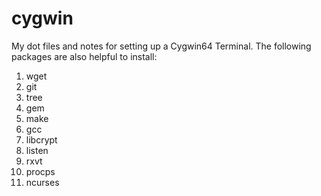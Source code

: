 # cygwin
My dot files and notes for setting up a Cygwin64 Terminal. The following packages are also helpful to install:

1. wget
2. git
3. tree
4. gem
5. make
6. gcc
7. libcrypt
8. listen
9. rxvt
10. procps
11. ncurses
